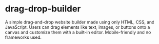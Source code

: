 # drag-drop-builder
A simple drag-and-drop website builder made using only HTML, CSS, and JavaScript. Users can drag elements like text, images, or buttons onto a canvas and customize them with a built-in editor. Mobile-friendly and no frameworks used.
